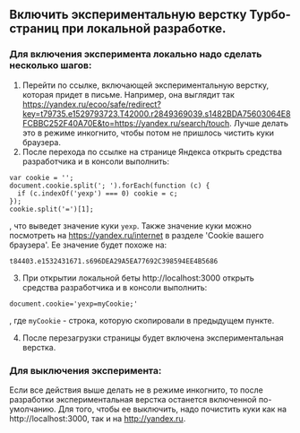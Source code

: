 ## Включить экспериментальную верстку Турбо-страниц при локальной разработке.

### Для включения эксперимента локально надо сделать несколько шагов:

1. Перейти по ссылке, включающей экспериментальную верстку, которая придет в письме. Например, она выглядит так https://yandex.ru/ecoo/safe/redirect?key=t79735.e1529793723.T42000.r2849369039.s1482BDA75603064E8FCBBC252F40A70E&to=https://yandex.ru/search/touch. Лучше делать это в режиме инкогнито, чтобы потом не пришлось чистить куки браузера.
2. После перехода по ссылке на странице Яндекса открыть средства разработчика и в консоли выполнить:
```
var cookie = '';
document.cookie.split('; ').forEach(function (c) {
  if (c.indexOf('yexp') === 0) cookie = c;
});
cookie.split('=')[1];
```
, что выведет значение куки `yexp`. Также значение куки можно посмотреть на https://yandex.ru/internet в разделе 'Cookie вашего браузера'. Ее значение будет похоже на:
```
t84403.e1532431671.s696DEA29A5EA77692C398594EE4B5686
```
3. При открытии локальной беты http://localhost:3000 открыть средства разработчика и в консоли выполнить:
```
document.cookie='yexp=myCookie;'
```
, где `myCookie` - строка, которую скопировали в предыдущем пункте.

4. После перезагрузки страницы будет включена экспериментальная верстка.

### Для выключения эксперимента:

Если все действия выше делать не в режиме инкогнито, то после разработки экспериментальная верстка останется включенной по-умолчанию. Для того, чтобы ее выключить, надо почистить куки как на http://localhost:3000, так и на http://yandex.ru.
